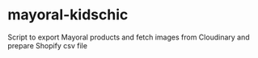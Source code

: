 # mayoral-kidschic
Script to export Mayoral products and fetch images from Cloudinary and prepare Shopify csv file
